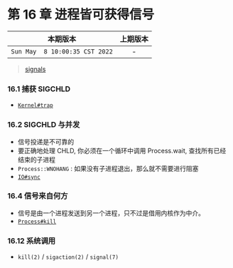 # 第 16 章 进程皆可获得信号

|本期版本| 上期版本
|:---:|:---:
`Sun May  8 10:00:35 CST 2022` | -

> [signals](https://docs.ruby-lang.org/en/3.1/signals_rdoc.html)

### 16.1 捕获 SIGCHLD

* [`Kernel#trap`](https://docs.ruby-lang.org/en/3.1/Kernel.html#method-i-trap)


### 16.2 SIGCHLD 与并发

* 信号投递是不可靠的
* 要正确地处理 CHLD, 你必须在一个循环中调用 Process.wait, 查找所有已经结束的子进程
* `Process::WNOHANG` : 如果没有子进程退出，那么就不需要进行阻塞
* [`IO#sync`](https://docs.ruby-lang.org/en/3.1/IO.html#method-i-sync)

### 16.4 信号来自何方

* 信号是由一个进程发送到另一个进程，只不过是借用内核作为中介。
* [`Process#kill`](https://docs.ruby-lang.org/en/3.1/Process.html#method-c-kill)


### 16.12 系统调用

* `kill(2)` / `sigaction(2)` / `signal(7)`